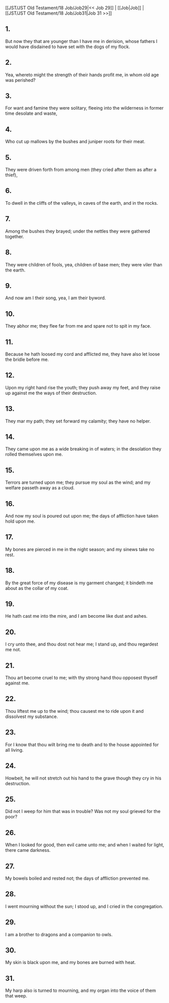 [[JST/JST Old Testament/18 Job/Job29|<< Job 29]] | [[Job|Job]] | [[JST/JST Old Testament/18 Job/Job31|Job 31 >>]]
## 1.
But now they that are younger than I have me in derision, whose fathers I would have disdained to have set with the dogs of my flock.
## 2.
Yea, whereto might the strength of their hands profit me, in whom old age was perished?
## 3.
For want and famine they were solitary, fleeing into the wilderness in former time desolate and waste,
## 4.
Who cut up mallows by the bushes and juniper roots for their meat.
## 5.
They were driven forth from among men (they cried after them as after a thief),
## 6.
To dwell in the cliffs of the valleys, in caves of the earth, and in the rocks.
## 7.
Among the bushes they brayed; under the nettles they were gathered together.
## 8.
They were children of fools, yea, children of base men; they were viler than the earth.
## 9.
And now am I their song, yea, I am their byword.
## 10.
They abhor me; they flee far from me and spare not to spit in my face.
## 11.
Because he hath loosed my cord and afflicted me, they have also let loose the bridle before me.
## 12.
Upon my right hand rise the youth; they push away my feet, and they raise up against me the ways of their destruction.
## 13.
They mar my path; they set forward my calamity; they have no helper.
## 14.
They came upon me as a wide breaking in of waters; in the desolation they rolled themselves upon me.
## 15.
Terrors are turned upon me; they pursue my soul as the wind; and my welfare passeth away as a cloud.
## 16.
And now my soul is poured out upon me; the days of affliction have taken hold upon me.
## 17.
My bones are pierced in me in the night season; and my sinews take no rest.
## 18.
By the great force of my disease is my garment changed; it bindeth me about as the collar of my coat.
## 19.
He hath cast me into the mire, and I am become like dust and ashes.
## 20.
I cry unto thee, and thou dost not hear me; I stand up, and thou regardest me not.
## 21.
Thou art become cruel to me; with thy strong hand thou opposest thyself against me.
## 22.
Thou liftest me up to the wind; thou causest me to ride upon it and dissolvest my substance.
## 23.
For I know that thou wilt bring me to death and to the house appointed for all living.
## 24.
Howbeit, he will not stretch out his hand to the grave though they cry in his destruction.
## 25.
Did not I weep for him that was in trouble? Was not my soul grieved for the poor?
## 26.
When I looked for good, then evil came unto me; and when I waited for light, there came darkness.
## 27.
My bowels boiled and rested not; the days of affliction prevented me.
## 28.
I went mourning without the sun; I stood up, and I cried in the congregation.
## 29.
I am a brother to dragons and a companion to owls.
## 30.
My skin is black upon me, and my bones are burned with heat.
## 31.
My harp also is turned to mourning, and my organ into the voice of them that weep.


